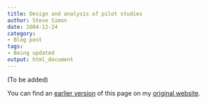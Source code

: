 ```yaml
---
title: Design and analysis of pilot studies
author: Steve Simon
date: 2004-12-24
category:
- Blog post
tags:
- Being updated
output: html_document
---
```


(To be added)

<!---More--->

You can find an [earlier version](http://www.pmean.com/04/PilotStudy.html) of this page on my [original website](http://www.pmean.com/original_site.html).
